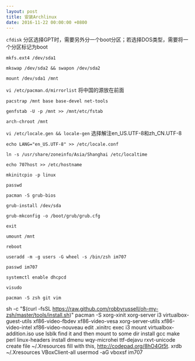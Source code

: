 ```yaml
---
layout: post
title: 安装Archlinux
date: 2016-11-22 00:00:00 +0800
---
```


`cfdisk` 分区选择GPT时，需要另外分一个boot分区；若选择DOS类型，需要将一个分区标记为boot

`mkfs.ext4 /dev/sda1`

`mkswap /dev/sda2 && swapon /dev/sda2`

`mount /dev/sda1 /mnt`

`vi /etc/pacman.d/mirrorlist` 将中国的源放在前面

`pacstrap /mnt base base-devel net-tools`

`genfstab -U -p /mnt >> /mnt/etc/fstab`

`arch-chroot /mnt`

`vi /etc/locale.gen && locale-gen` 选择解注en_US.UTF-8和zh_CN.UTF-8

`echo LANG="en_US.UTF-8" >> /etc/locale.conf`

`ln -s /usr/share/zoneinfo/Asia/Shanghai /etc/localtime`

`echo 707host >> /etc/hostname`

`mkinitcpio -p linux`

`passwd`

`pacman -S grub-bios`

`grub-install /dev/sda`

`grub-mkconfig -o /boot/grub/grub.cfg`

`exit`

`umount /mnt`

`reboot`

`useradd -m -g users -G wheel -s /bin/zsh im707`

`passwd im707`

`systemctl enable dhcpcd`

`visudo`

`pacman -S zsh git vim`

sh -c "$(curl -fsSL https://raw.github.com/robbyrussell/oh-my-zsh/master/tools/install.sh)"
pacman -S xorg-xinit xorg-server i3 virtualbox-guest-utils xf86-video-fbdev xf86-video-vesa xorg-server-utils xf86-video-intel xf86-video-nouveau
edit .xinitrc exec i3
mount virtualbox-addition.iso
use lsblk find it and then mount to some dir
install gcc make perl linux-headers
install dmenu wqy-microhei ttf-dejavu rxvt-unicode
create file ~/.Xresources fill with this, http://codepad.org/8hO4Gt5t.
xrdb ~/.Xresources
VBoxClient-all
usermod -aG vboxsf im707
